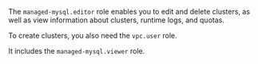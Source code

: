 The `managed-mysql.editor` role enables you to edit and delete clusters, as well as view information about clusters, runtime logs, and quotas.

To create clusters, you also need the `vpc.user` role.

It includes the `managed-mysql.viewer` role.